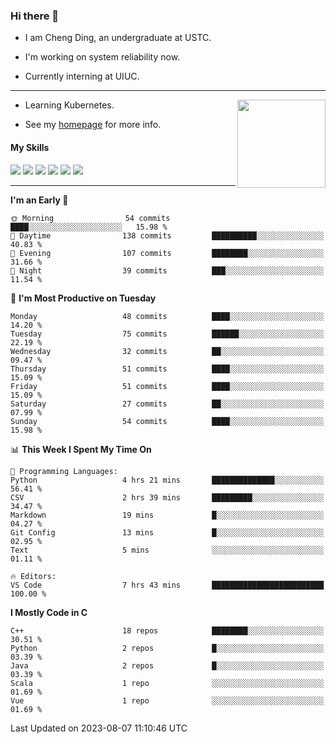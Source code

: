 ### Hi there 👋

* I am Cheng Ding, an undergraduate at USTC.
  
* I'm working on system reliability now.

* Currently interning at UIUC.

---

<img align="right" height="141" src="https://github-readme-stats.vercel.app/api?username=IrisesD&theme=tokyonight&show_icons=true&count_private=true">

-  Learning Kubernetes.

-  See my [homepage](https://irisesd.github.io) for more info.

#### My Skills

![](https://img.shields.io/badge/C++-65318e?logo=cplusplus&logoColor=fff)
![](https://img.shields.io/badge/Python-3e74a2?logo=python&logoColor=fff)
![](https://img.shields.io/badge/C-5654a2?logo=c&logoColor=fff)
![](https://img.shields.io/badge/Go-00aaff?logo=go&logoColor=fff)
![](https://img.shields.io/badge/Docker-0088ff?logo=docker&logoColor=fff)
![](https://img.shields.io/badge/Apache-D22128?logo=apache&logoColor=fff)

---
<!--START_SECTION:waka-->
**I'm an Early 🐤** 

```text
🌞 Morning                54 commits          ████░░░░░░░░░░░░░░░░░░░░░   15.98 % 
🌆 Daytime                138 commits         ██████████░░░░░░░░░░░░░░░   40.83 % 
🌃 Evening                107 commits         ████████░░░░░░░░░░░░░░░░░   31.66 % 
🌙 Night                  39 commits          ███░░░░░░░░░░░░░░░░░░░░░░   11.54 % 
```
📅 **I'm Most Productive on Tuesday** 

```text
Monday                   48 commits          ████░░░░░░░░░░░░░░░░░░░░░   14.20 % 
Tuesday                  75 commits          ██████░░░░░░░░░░░░░░░░░░░   22.19 % 
Wednesday                32 commits          ██░░░░░░░░░░░░░░░░░░░░░░░   09.47 % 
Thursday                 51 commits          ████░░░░░░░░░░░░░░░░░░░░░   15.09 % 
Friday                   51 commits          ████░░░░░░░░░░░░░░░░░░░░░   15.09 % 
Saturday                 27 commits          ██░░░░░░░░░░░░░░░░░░░░░░░   07.99 % 
Sunday                   54 commits          ████░░░░░░░░░░░░░░░░░░░░░   15.98 % 
```


📊 **This Week I Spent My Time On** 

```text
💬 Programming Languages: 
Python                   4 hrs 21 mins       ██████████████░░░░░░░░░░░   56.41 % 
CSV                      2 hrs 39 mins       █████████░░░░░░░░░░░░░░░░   34.47 % 
Markdown                 19 mins             █░░░░░░░░░░░░░░░░░░░░░░░░   04.27 % 
Git Config               13 mins             █░░░░░░░░░░░░░░░░░░░░░░░░   02.95 % 
Text                     5 mins              ░░░░░░░░░░░░░░░░░░░░░░░░░   01.11 % 

🔥 Editors: 
VS Code                  7 hrs 43 mins       █████████████████████████   100.00 % 
```

**I Mostly Code in C** 

```text
C++                      18 repos            ████████░░░░░░░░░░░░░░░░░   30.51 % 
Python                   2 repos             █░░░░░░░░░░░░░░░░░░░░░░░░   03.39 % 
Java                     2 repos             █░░░░░░░░░░░░░░░░░░░░░░░░   03.39 % 
Scala                    1 repo              ░░░░░░░░░░░░░░░░░░░░░░░░░   01.69 % 
Vue                      1 repo              ░░░░░░░░░░░░░░░░░░░░░░░░░   01.69 % 
```




 Last Updated on 2023-08-07 11:10:46 UTC
<!--END_SECTION:waka-->
